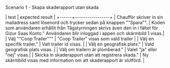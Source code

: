 Scenario 1 - Skapa skaderapport utan skada

| test | expected result |
+------+-----------------+
| Chaufför skriver in sin mailadress samt lösenord och trycker sedan på knappen ""Spara"". | Koden som användaren erhållit från Tågstyrningen skrivs även den in i fältet för Gizur Saas Konto."	Användaren blir inloggad i appen och skärmbild 1 visas.|
| Välj ""Coop Trailer""" |	"Coop Trailer" visas som vald trailer |
| Välj en specifik trailer." |	Valt trailer id visas. |
| Välj en geografisk plats." |	Vald geografisk plats visas. |
| Välj om trailern är plomberad." |	Valet "ja" eller "nej" visas.|
| Skicka in skaderapport utan att registrera skada." |	Ny skärmbild visas med information om att skaderapport är slutförd. |
